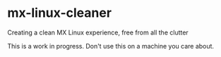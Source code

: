 # mx-linux-cleaner
Creating a clean MX Linux experience, free from all the clutter

This is a work in progress. Don't use this on a machine you care about. 
